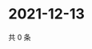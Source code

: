 # 2021-12-13

共 0 条

<!-- BEGIN WEIBO -->
<!-- 最后更新时间 Mon Dec 13 2021 13:13:09 GMT+0800 (China Standard Time) -->

<!-- END WEIBO -->
